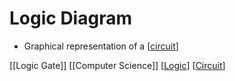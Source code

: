 # Logic Diagram

- Graphical representation of a [[circuit]]

[[Logic Gate]] [[Computer Science]] [[Logic]] [[Circuit]]

[//begin]: # "Autogenerated link references for markdown compatibility"
[circuit]: circuit "Circuit"
[logic-gate]: logic-gate "Logic Gates"
[computer-science]: computer-science "Computer Science"
[logic]: logic "Logic"
[//end]: # "Autogenerated link references"